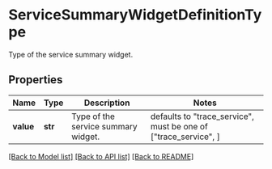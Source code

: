 # ServiceSummaryWidgetDefinitionType

Type of the service summary widget.

## Properties
Name | Type | Description | Notes
------------ | ------------- | ------------- | -------------
**value** | **str** | Type of the service summary widget. | defaults to "trace_service",  must be one of ["trace_service", ]

[[Back to Model list]](README.md#documentation-for-models) [[Back to API list]](README.md#documentation-for-api-endpoints) [[Back to README]](README.md)



